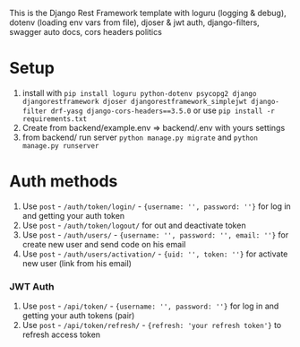 This is the Django Rest Framework template with loguru (logging & debug), dotenv (loading env vars from file), djoser & jwt auth, django-filters, swagger auto docs, cors headers politics
# Setup
1. install with `pip install loguru python-dotenv psycopg2 django djangorestframework djoser djangorestframework_simplejwt django-filter drf-yasg django-cors-headers==3.5.0` or use `pip install -r requirements.txt`
2. Create from backend/example.env => backend/.env with yours settings 
3. from backend/ run server `python manage.py migrate` and `python manage.py runserver`
 
 # Auth methods
1. Use `post` - `/auth/token/login/` - `{username: '', password: ''}` for log in and getting your auth token
2. Use `post` - `/auth/token/logout/` for out and deactivate token
3. Use `post` - `/auth/users/` - `{username: '', password: '', email: ''}` for create new user and send code on his email
4. Use `post` - `/auth/users/activation/` - `{uid: '', token: ''}` for activate new user (link from his email)

### JWT Auth
1. Use `post` - `/api/token/` - `{username: '', password: ''}` for log in and getting your auth tokens (pair)
2. Use `post` - `/api/token/refresh/` - `{refresh: 'your refresh token'}` to refresh access token
